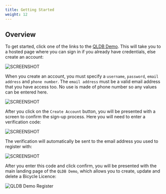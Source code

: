 ```yaml
---
title: Getting Started
weight: 12
---
```


## Overview

To get started, click one of the links to the [QLDB Demo](https://demo.qldbguide.com). This will take you to a hosted page where you can sign in if you already have credentials, else create an account:

![SCREENSHOT](/images/qldbdemo-signin.png)

When you create an account, you must specify a `username`, `password`, `email address` and `phone number`. The `email address` must be a valid email address that you have access too. No use is made of phone number so any values can be entered here.

![SCREENSHOT](/images/qldbdemo-create-account.png)

After you click on the `Create Account` button, you will be presented with a screen to confirm the sign-up process. Here you will need to enter a verification code:

![SCREENSHOT](/images/qldbdemo-confirm-signup.png)

The verification will automatically be sent to the email address you used to register with:

![SCREENSHOT](/images/qldbdemo-verification-code.png)

After you enter this code and click confirm, you will be presented with the main landing page of the `QLDB Demo`, which allows you to create, update and delete a Bicycle Licence:

![QLDB Demo Register](/images/qldbdemo-register.png)

